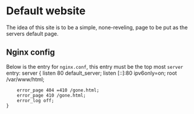 # Default website

The idea of this site is to be a simple, none-reveling, page to be put as the servers default page.

## Nginx config
Below is the entry for `nginx.conf`, this entry must be the top most `server` entry:
    server {
        listen 80 default_server;
        listen [::]:80 ipv6only=on;
        root /var/www/html;

        error_page 404 =410 /gone.html;
        error_page 410 /gone.html;
        error_log off;
    }
